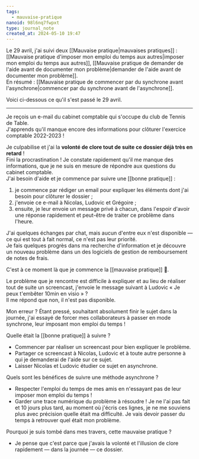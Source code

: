 ```yaml
---
tags:
  - mauvaise-pratique
nanoid: 98l6nq7fwpxt
type: journal_note
created_at: 2024-05-10 19:47
---
```

Le 29 avril, j'ai suivi deux [[Mauvaise pratique|mauvaises pratiques]] : [[Mauvaise pratique d'imposer mon emploi du temps aux autres|imposer mon emploi du temps aux autres]], [[Mauvaise pratique de demander de l'aide avant de documenter mon problème|demander de l'aide avant de documenter mon problème]].  
En résumé : [[Mauvaise pratique de commencer par du synchrone avant l'asynchrone|commencer par du synchrone avant de l'asynchrone]].

Voici ci-dessous ce qu'il s'est passé le 29 avril.

---

Je reçois un e-mail du cabinet comptable qui s'occupe du club de Tennis de Table.  
J'apprends qu'il manque encore des informations pour clôturer l'exercice comptable 2022-2023 !

Je culpabilise et j'ai la **volonté de clore tout de suite ce dossier déjà très en retard** !  
Fini la procrastination ! Je constate rapidement qu'il me manque des informations, que je ne suis en mesure de répondre aux questions du cabinet comptable.  
J'ai besoin d'aide et je commence par suivre une [[bonne pratique]] :

1. je commence par rédiger un email pour expliquer les éléments dont j'ai besoin pour clôturer le dossier ;
2. j'envoie ce e-mail à Nicolas, Ludovic et Grégoire ;
3. ensuite, je leur envoie un message privé à chacun, dans l'espoir d'avoir une réponse rapidement et peut-être de traiter ce problème dans l'heure.

J'ai quelques échanges par chat, mais aucun d'entre eux n'est disponible — ce qui est tout à fait normal, ce n'est pas leur priorité.  
Je fais quelques progrès dans ma recherche d'information et je découvre un nouveau problème dans un des logiciels de gestion de remboursement de notes de frais.

C'est à ce moment là que je commence la [[mauvaise pratique]] 🫣.

Le problème que je rencontre est difficile à expliquer et au lieu de réaliser tout de suite un screencast, j'envoie le message suivant à Ludovic « Je peux t'embêter 10min en visio » ?  
Il me répond que non, il n'est pas disponible.

Mon erreur ? Étant pressé, souhaitant absolument finir le sujet dans la journée, j'ai essayé de forcer mes collaborateurs à passer en mode synchrone, leur imposant mon emploi du temps !

Quelle était la [[bonne pratique]] à suivre ?

- Commencer par réaliser un screencast pour bien expliquer le problème.
- Partager ce screencast à Nicolas, Ludovic et à toute autre personne à qui je demanderai de l'aide sur ce sujet.
- Laisser Nicolas et Ludovic étudier ce sujet en asynchrone.

Quels sont les bénéfices de suivre une méthode asynchrone ?

- Respecter l'emploi du temps de mes amis en n'essayant pas de leur imposer mon emploi du temps !
- Garder une trace numérique du problème à résoudre !
  Je ne l'ai pas fait et 10 jours plus tard, au moment où j'écris ces lignes, je ne me souviens plus avec précision quelle était ma difficulté. Je vais devoir passer du temps à retrouver quel était mon problème. 

Pourquoi je suis tombé dans mes travers, cette mauvaise pratique ?

- Je pense que c'est parce que j'avais la volonté et l'illusion de clore rapidement — dans la journée — ce dossier.

